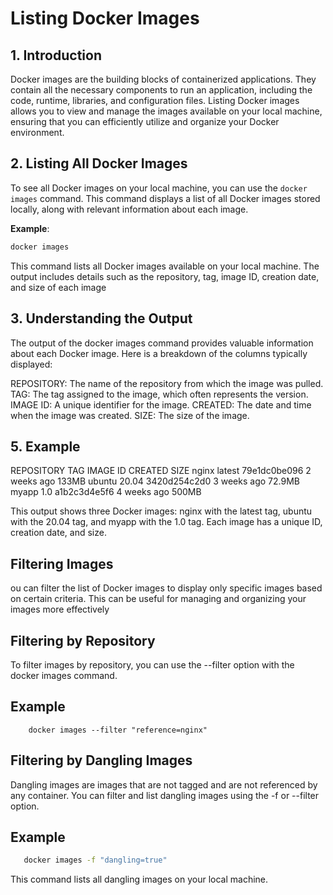 # Listing Docker Images


## 1. Introduction

Docker images are the building blocks of containerized applications. They contain all the necessary components to run an application, including the code, runtime, libraries, and configuration files. Listing Docker images allows you to view and manage the images available on your local machine, ensuring that you can efficiently utilize and organize your Docker environment.

## 2. Listing All Docker Images

To see all Docker images on your local machine, you can use the `docker images` command. This command displays a list of all Docker images stored locally, along with relevant information about each image.

**Example**:

```bash
docker images
```

This command lists all Docker images available on your local machine. The output includes details such as the repository, tag, image ID, creation date, and size of each image

## 3.  Understanding the Output

The output of the docker images command provides valuable information about each Docker image. Here is a breakdown of the columns typically displayed:

REPOSITORY: The name of the repository from which the image was pulled.
TAG: The tag assigned to the image, which often represents the version.
IMAGE ID: A unique identifier for the image.
CREATED: The date and time when the image was created.
SIZE: The size of the image.

## 5. Example


REPOSITORY          TAG                 IMAGE ID            CREATED             SIZE
nginx               latest              79e1dc0be096        2 weeks ago         133MB
ubuntu              20.04               3420d254c2d0        3 weeks ago         72.9MB
myapp               1.0                 a1b2c3d4e5f6        4 weeks ago         500MB


This output shows three Docker images: nginx with the latest tag, ubuntu with the 20.04 tag, and myapp with the 1.0 tag. Each image has a unique ID, creation date, and size.

## Filtering Images

ou can filter the list of Docker images to display only specific images based on certain criteria. This can be useful for managing and organizing your images more effectively

## Filtering by Repository

To filter images by repository, you can use the --filter option with the docker images command.

## Example

```dash
    docker images --filter "reference=nginx"
```

## Filtering by Dangling Images

Dangling images are images that are not tagged and are not referenced by any container. You can filter and list dangling images using the -f or --filter option.

## Example

```bash
   docker images -f "dangling=true"
```

This command lists all dangling images on your local machine.